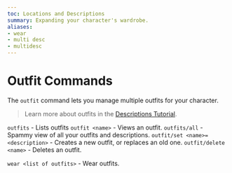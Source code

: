 ```yaml
---
toc: Locations and Descriptions
summary: Expanding your character's wardrobe.
aliases:
- wear
- multi desc
- multidesc
---
```

# Outfit Commands

The `outfit` command lets you manage multiple outfits for your character.

> Learn more about outfits in the [Descriptions Tutorial](/help/descriptions_tutorial).

`outfits` - Lists outfits
`outfit <name>` - Views an outfit.
`outfits/all` - Spammy view of all your outfits and descriptions.
`outfit/set <name>=<description>` - Creates a new outfit, or replaces an old one.
`outfit/delete <name>` - Deletes an outfit.

`wear <list of outfits>` - Wear outfits.
